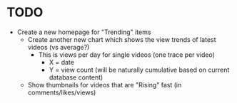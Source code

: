 # TODO
- Create a new homepage for "Trending" items
    - Create another new chart which shows the view trends of latest videos (vs average?)
        - This is views per day for single videos (one trace per video)
            - X = date
            - Y = view count (will be naturally cumulative based on current database content)
    - Show thumbnails for videos that are "Rising" fast (in comments/likes/views)